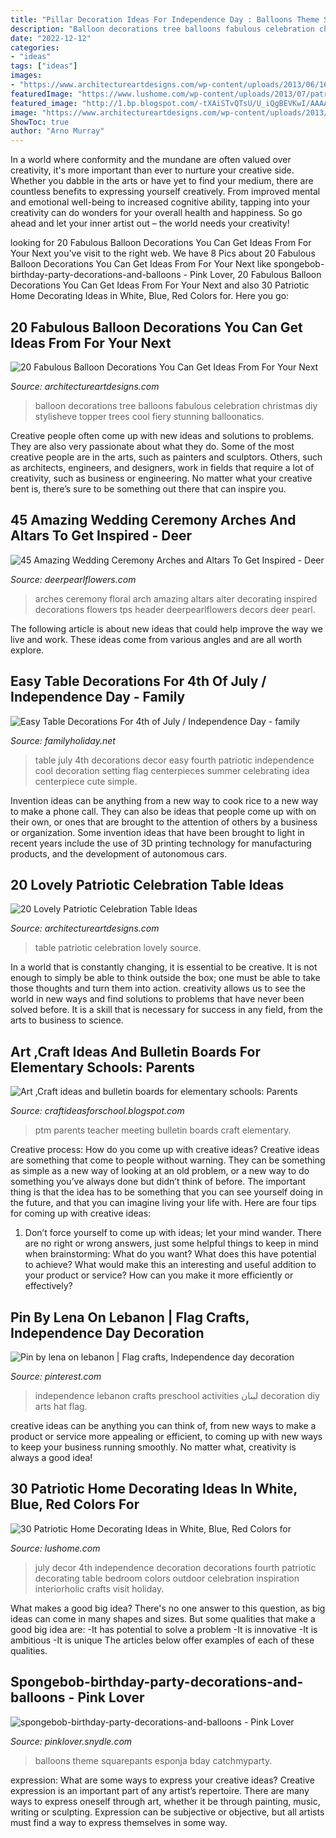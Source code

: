 ```yaml
---
title: "Pillar Decoration Ideas For Independence Day : Balloons Theme Squarepants Esponja Bday Catchmyparty"
description: "Balloon decorations tree balloons fabulous celebration christmas diy stylisheve topper trees cool fiery stunning balloonatics"
date: "2022-12-12"
categories:
- "ideas"
tags: ["ideas"]
images:
- "https://www.architectureartdesigns.com/wp-content/uploads/2013/06/1617-630x872.jpg"
featuredImage: "https://www.lushome.com/wp-content/uploads/2013/07/patriotic-decoration-ideas-4th-july-independence-day-7.jpg"
featured_image: "http://1.bp.blogspot.com/-tXAiSTvQTsU/U_iQgBEVKwI/AAAAAAAAA7o/H-y_kqmLRmo/w1200-h630-p-k-no-nu/PTM.jpg"
image: "https://www.architectureartdesigns.com/wp-content/uploads/2013/06/1617-630x872.jpg"
ShowToc: true
author: "Arno Murray"
---
```



In a world where conformity and the mundane are often valued over creativity, it's more important than ever to nurture your creative side. Whether you dabble in the arts or have yet to find your medium, there are countless benefits to expressing yourself creatively. From improved mental and emotional well-being to increased cognitive ability, tapping into your creativity can do wonders for your overall health and happiness. So go ahead and let your inner artist out – the world needs your creativity!

	

		
looking for 20 Fabulous Balloon Decorations You Can Get Ideas From For Your Next you've visit to the right web. We have 8 Pics about 20 Fabulous Balloon Decorations You Can Get Ideas From For Your Next like spongebob-birthday-party-decorations-and-balloons - Pink Lover, 20 Fabulous Balloon Decorations You Can Get Ideas From For Your Next and also 30 Patriotic Home Decorating Ideas in White, Blue, Red Colors for. Here you go:
		
    
## 20 Fabulous Balloon Decorations You Can Get Ideas From For Your Next

<img loading=lazy src="http://www.architectureartdesigns.com/wp-content/uploads/2014/12/20-Fabulous-Balloon-Decorations-You-Can-Get-Ideas-From-For-Your-Next-Celebration-3-630x840.jpg" onerror="this.onerror=null;this.src='https://tse1.mm.bing.net/th?id=OIP.ggaNL_p-5IBa31vhn9cO3wHaJ4&amp;pid=15.1';" alt="20 Fabulous Balloon Decorations You Can Get Ideas From For Your Next">

_Source: architectureartdesigns.com_

>balloon decorations tree balloons fabulous celebration christmas diy stylisheve topper trees cool fiery stunning balloonatics. 

	

Creative people often come up with new ideas and solutions to problems. They are also very passionate about what they do. Some of the most creative people are in the arts, such as painters and sculptors. Others, such as architects, engineers, and designers, work in fields that require a lot of creativity, such as business or engineering. No matter what your creative bent is, there’s sure to be something out there that can inspire you.

    
## 45 Amazing Wedding Ceremony Arches And Altars To Get Inspired - Deer

<img loading=lazy src="https://www.deerpearlflowers.com/wp-content/uploads/2017/03/Wedding-arches-alter-wedding-ideas.jpg" onerror="this.onerror=null;this.src='https://tse2.mm.bing.net/th?id=OIP.1T811okLe12KAWO_ZU9UegHaFC&amp;pid=15.1';" alt="45 Amazing Wedding Ceremony Arches and Altars To Get Inspired - Deer">

_Source: deerpearlflowers.com_

>arches ceremony floral arch amazing altars alter decorating inspired decorations flowers tps header deerpearlflowers decors deer pearl. 

	

The following article is about new ideas that could help improve the way we live and work. These ideas come from various angles and are all worth explore.

    
## Easy Table Decorations For 4th Of July / Independence Day - Family

<img loading=lazy src="http://www.familyholiday.net/wp-content/uploads/2012/06/Easy-Table-Decorations-For-4th-of-July-Independence-Day-_25.jpg" onerror="this.onerror=null;this.src='https://tse1.mm.bing.net/th?id=OIP.4NPCdfgrTvy7xm7_bDgX5QHaJ4&amp;pid=15.1';" alt="Easy Table Decorations For 4th of July / Independence Day - family">

_Source: familyholiday.net_

>table july 4th decorations decor easy fourth patriotic independence cool decoration setting flag centerpieces summer celebrating idea centerpiece cute simple. 

	

Invention ideas can be anything from a new way to cook rice to a new way to make a phone call. They can also be ideas that people come up with on their own, or ones that are brought to the attention of others by a business or organization. Some invention ideas that have been brought to light in recent years include the use of 3D printing technology for manufacturing products, and the development of autonomous cars.

    
## 20 Lovely Patriotic Celebration Table Ideas

<img loading=lazy src="https://www.architectureartdesigns.com/wp-content/uploads/2013/06/1617-630x872.jpg" onerror="this.onerror=null;this.src='https://tse4.mm.bing.net/th?id=OIP.bTBs0_uIr-2LDLWidSfQkwHaKQ&amp;pid=15.1';" alt="20 Lovely Patriotic Celebration Table Ideas">

_Source: architectureartdesigns.com_

>table patriotic celebration lovely source. 

	

In a world that is constantly changing, it is essential to be creative. It is not enough to simply be able to think outside the box; one must be able to take those thoughts and turn them into action. creativity allows us to see the world in new ways and find solutions to problems that have never been solved before. It is a skill that is necessary for success in any field, from the arts to business to science.

    
## Art ,Craft Ideas And Bulletin Boards For Elementary Schools: Parents

<img loading=lazy src="http://1.bp.blogspot.com/-tXAiSTvQTsU/U_iQgBEVKwI/AAAAAAAAA7o/H-y_kqmLRmo/w1200-h630-p-k-no-nu/PTM.jpg" onerror="this.onerror=null;this.src='https://tse3.mm.bing.net/th?id=OIP.WMikMB04HsDm9UuhZ_zyfwHaD4&amp;pid=15.1';" alt="Art ,Craft ideas and bulletin boards for elementary schools: Parents">

_Source: craftideasforschool.blogspot.com_

>ptm parents teacher meeting bulletin boards craft elementary. 

	

Creative process: How do you come up with creative ideas?
Creative ideas are something that come to people without warning. They can be something as simple as a new way of looking at an old problem, or a new way to do something you’ve always done but didn’t think of before. The important thing is that the idea has to be something that you can see yourself doing in the future, and that you can imagine living your life with. Here are four tips for coming up with creative ideas: 
1. Don’t force yourself to come up with ideas; let your mind wander. There are no right or wrong answers, just some helpful things to keep in mind when brainstorming: What do you want? What does this have potential to achieve? What would make this an interesting and useful addition to your product or service? How can you make it more efficiently or effectively? 


    
## Pin By Lena On Lebanon | Flag Crafts, Independence Day Decoration

<img loading=lazy src="https://i.pinimg.com/originals/ea/90/5b/ea905b0baa2ebf0d72e602c070450fc3.jpg" onerror="this.onerror=null;this.src='https://tse2.mm.bing.net/th?id=OIP.qsukeAJlQKOc8dezYGZE_AHaNL&amp;pid=15.1';" alt="Pin by lena on lebanon | Flag crafts, Independence day decoration">

_Source: pinterest.com_

>independence lebanon crafts preschool activities لبنان decoration diy arts hat flag. 

	

creative ideas can be anything you can think of, from new ways to make a product or service more appealing or efficient, to coming up with new ways to keep your business running smoothly. No matter what, creativity is always a good idea!

    
## 30 Patriotic Home Decorating Ideas In White, Blue, Red Colors For

<img loading=lazy src="https://www.lushome.com/wp-content/uploads/2013/07/patriotic-decoration-ideas-4th-july-independence-day-7.jpg" onerror="this.onerror=null;this.src='https://tse1.mm.bing.net/th?id=OIP.p0BS3lkPj-CcwnnvsHmG9QHaJ3&amp;pid=15.1';" alt="30 Patriotic Home Decorating Ideas in White, Blue, Red Colors for">

_Source: lushome.com_

>july decor 4th independence decoration decorations fourth patriotic decorating table bedroom colors outdoor celebration inspiration interiorholic crafts visit holiday. 

	

What makes a good big idea?
There's no one answer to this question, as big ideas can come in many shapes and sizes. But some qualities that make a good big idea are: 
-It has potential to solve a problem
-It is innovative
-It is ambitious
-It is unique 
The articles below offer examples of each of these qualities.

    
## Spongebob-birthday-party-decorations-and-balloons - Pink Lover

<img loading=lazy src="http://pinklover.snydle.com/files/2016/10/spongebob-birthday-party-decorations-and-balloons.jpg" onerror="this.onerror=null;this.src='https://tse3.mm.bing.net/th?id=OIP.HepATpecmF2qjhzCJ85grQHaE6&amp;pid=15.1';" alt="spongebob-birthday-party-decorations-and-balloons - Pink Lover">

_Source: pinklover.snydle.com_

>balloons theme squarepants esponja bday catchmyparty. 

	

expression: What are some ways to express your creative ideas?
Creative expression is an important part of any artist’s repertoire. There are many ways to express oneself through art, whether it be through painting, music, writing or sculpting. Expression can be subjective or objective, but all artists must find a way to express themselves in some way.

